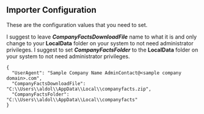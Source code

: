 ## Importer Configuration

These are the configuration values that you need to set.

I suggest to leave ***CompanyFactsDownloadFile*** name to what it is and only change to your **LocalData** folder on your system to not need administrator privileges.
I suggest to set ***CompanyFactsFolder*** to the **LocalData** folder on your system to not need administrator privileges.

```
{
  "UserAgent": "Sample Company Name AdminContact@<sample company domain>.com",
  "CompanyFactsDownloadFile": "C:\\Users\\aldol\\AppData\\Local\\companyfacts.zip",
  "CompanyFactsFolder": "C:\\Users\\aldol\\AppData\\Local\\companyfacts"
}
```
